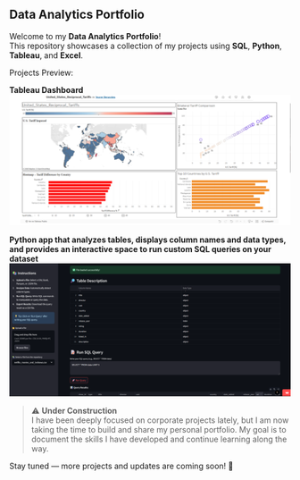 ## Data Analytics Portfolio

Welcome to my **Data Analytics Portfolio**!  
This repository showcases a collection of my projects using **SQL**, **Python**, **Tableau**, and **Excel**.

Projects Preview:

 **Tableau Dashboard**
![Project Previews](https://github.com/Yeuner/DataAnalystPortfolio/blob/main/Tableau/United_States_Reciprocal_Tariffs/United_States_Reciprocal_Tariffs.png?raw=true)


**Python app that analyzes tables, displays column names and data types, and provides an interactive space to run custom SQL queries on your dataset**
![Project Previews](https://github.com/Yeuner/File-Analysis-SQL-Demo/blob/main/file-analysis-sql.png)


> ⚠️ **Under Construction**  
I have been deeply focused on corporate projects lately, but I am now taking the time to build and share my personal portfolio. My goal is to document the skills I have developed and continue learning along the way.

Stay tuned — more projects and updates are coming soon! 🚀
